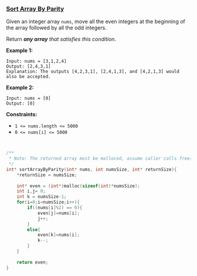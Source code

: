 ### [Sort Array By Parity](https://leetcode.com/problems/sort-array-by-parity/)

Given an integer array `nums`, move all the even integers at the beginning of the array followed by all the odd integers.

Return ***any array** that satisfies this condition*.

 

**Example 1:**

```
Input: nums = [3,1,2,4]
Output: [2,4,3,1]
Explanation: The outputs [4,2,3,1], [2,4,1,3], and [4,2,1,3] would also be accepted.
```

**Example 2:**

```
Input: nums = [0]
Output: [0]
```

 

**Constraints:**

- `1 <= nums.length <= 5000`
- `0 <= nums[i] <= 5000`

```C


/**
 * Note: The returned array must be malloced, assume caller calls free().
 */
int* sortArrayByParity(int* nums, int numsSize, int* returnSize){
    *returnSize = numsSize;
  
    int* even = (int*)malloc(sizeof(int)*numsSize);
    int i,j= 0;
    int k = numsSize-1;
    for(i=0;i<numsSize;i++){
        if((nums[i]%2) == 0){
            even[j]=nums[i];
            j++;
        }
        else{
            even[k]=nums[i];
            k--;
        }
    }
    
    return even;
}
```

